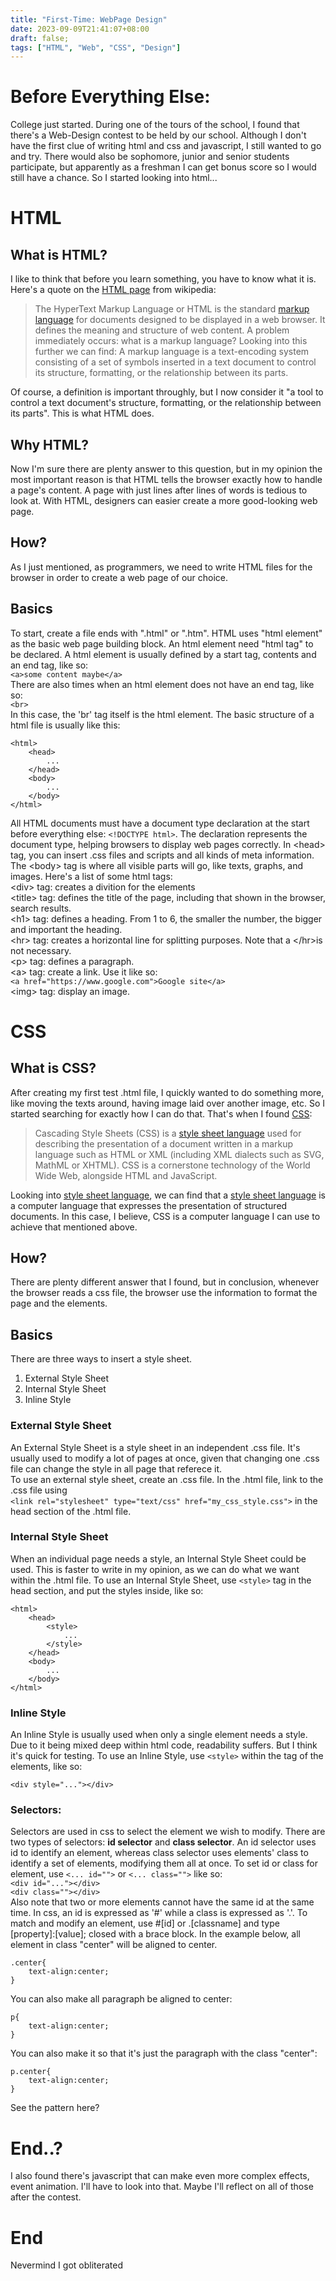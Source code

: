 ```yaml
---
title: "First-Time: WebPage Design"
date: 2023-09-09T21:41:07+08:00
draft: false;
tags: ["HTML", "Web", "CSS", "Design"]
---
```


# Before Everything Else:
College just started. During one of the tours of the school, I found that there's a Web-Design contest to be held by our school. Although I don't have the first clue of writing html and css and javascript, I still wanted to go and try. There would also be sophomore, junior and senior students participate, but apparently as a freshman I can get bonus score so I would still have a chance. So I started looking into html...

# HTML
## What is HTML?
I like to think that before you learn something, you have to know what it is. 
Here's a quote on the [HTML page](https://en.wikipedia.org/wiki/HTML) from wikipedia:
>The HyperText Markup Language or HTML is the standard [markup language](https://en.wikipedia.org/wiki/Markup_language) for documents designed to be displayed in a web browser. It defines the meaning and structure of web content.
A problem immediately occurs: what is a markup language? Looking into this further we can find:
>A markup language is a text-encoding system consisting of a set of symbols inserted in a text document to control its structure, formatting, or the relationship between its parts.

Of course, a definition is important throughly, but I now consider it "a tool to control a text document's structure, formatting, or the relationship between its parts". This is what HTML does.
## Why HTML?
Now I'm sure there are plenty answer to this question, but in my opinion the most important reason is that HTML tells the browser exactly how to handle a page's content. A page with just lines after lines of words is tedious to look at. With HTML, designers can easier create a more good-looking web page.
## How?
As I just mentioned, as programmers, we need to write HTML files for the browser in order to create a web page of our choice.
## Basics
To start, create a file ends with ".html" or ".htm". HTML uses "html element" as the basic web page building block. An html element need "html tag" to be declared. A html element is usually defined by a start tag, contents and an end tag, like so:  
`<a>some content maybe</a>`  
There are also times when an html element does not have an end tag, like so:  
`<br>`  
In this case, the 'br' tag itself is the html element.
The basic structure of a html file is usually like this:
```
<html>
    <head>
        ...
    </head>
    <body>
        ...
    </body>
</html>
```
All HTML documents must have a document type declaration at the start before everything else: `<!DOCTYPE html>`. The declaration represents the document type, helping browsers to display web pages correctly. In \<head\> tag, you can insert .css files and scripts and all kinds of meta information. The \<body\> tag is where all visible parts will go, like texts, graphs, and images. Here's a list of some html tags:  
\<div\> tag: creates a divition for the elements  
\<title\> tag: defines the title of the page, including that shown in the browser, search results.  
\<h1\> tag: defines a heading. From 1 to 6, the smaller the number, the bigger and important the heading.  
\<hr\> tag: creates a horizontal line for splitting purposes. Note that a \</hr\>is not necessary.  
\<p\> tag: defines a paragraph.  
\<a\> tag: create a link. Use it like so:  
`<a href="https://www.google.com">Google site</a>`  
\<img\> tag: display an image.  

# CSS
## What is CSS?
After creating my first test .html file, I quickly wanted to do something more, like moving the texts around, having image laid over another image, etc. So I started searching for exactly how I can do that. That's when I found [CSS](https://en.wikipedia.org/wiki/CSS):  
>Cascading Style Sheets (CSS) is a [style sheet language](https://en.wikipedia.org/wiki/Style_sheet_language) used for describing the presentation of a document written in a markup language such as HTML or XML (including XML dialects such as SVG, MathML or XHTML). CSS is a cornerstone technology of the World Wide Web, alongside HTML and JavaScript. 

Looking into [style sheet language](https://en.wikipedia.org/wiki/Style_sheet_language), we can find that a [style sheet language](https://en.wikipedia.org/wiki/Style_sheet_language) is a computer language that expresses the presentation of structured documents. In this case, I believe, CSS is a computer language I can use to achieve that mentioned above.
## How?
There are plenty different answer that I found, but in conclusion, whenever the browser reads a css file, the browser use the information to format the page and the elements.
## Basics
There are three ways to insert a style sheet.  
1. External Style Sheet  
2. Internal Style Sheet  
3. Inline Style  
### External Style Sheet
An External Style Sheet is a style sheet in an independent .css file. It's usually used to modify a lot of pages at once, given that changing one .css file can change the style in all page that referece it.  
To use an external style sheet, create an .css file. In the .html file, link to the .css file using  
`<link rel="stylesheet" type="text/css" href="my_css_style.css">` in the head section of the .html file.
### Internal Style Sheet
When an individual page needs a style, an Internal Style Sheet could be used. This is faster to write in my opinion, as we can do what we want within the .html file.
To use an Internal Style Sheet, use `<style>` tag in the head section, and put the styles inside, like so:  
```
<html>
    <head>
        <style>
            ...
        </style>
    </head>
    <body>
        ...
    </body>
</html>
```
### Inline Style
An Inline Style is usually used when only a single element needs a style. Due to it being mixed deep within html code, readability suffers. But I think it's quick for testing.
To use an Inline Style, use `<style>` within the tag of the elements, like so:  
```
<div style="..."></div>
```
### Selectors:
Selectors are used in css to select the element we wish to modify. There are two types of selectors: **id selector** and **class selector**. An id selector uses id to identify an element, whereas class selector uses elements' class to identify a set of  elements, modifying them all at once. To set id or class for element, use `<... id="">` or `<... class="">` like so:  
`<div id="..."></div>`  
`<div class=""></div>`  
Also note that two or more elements cannot have the same id at the same time. 
In css, an id is expressed as '#' while a class is expressed as '.'. To match and modify an element,  use #\[id\] or .\[classname\] and type \[property\]:\[value\]; closed with a brace block. 
In the example below, all element in class "center" will be aligned to center.
```
.center{
    text-align:center;
}
```
You can also make all paragraph be aligned to center:
```
p{
    text-align:center;
}
```
You can also make it so that it's just the paragraph with the class "center":
```
p.center{
    text-align:center;
}
```
See the pattern here?

# End..?
I also found there's javascript that can make even more complex effects, event animation. I'll have to look into that. Maybe I'll reflect on all of those after the contest.

# End
Nevermind I got obliterated